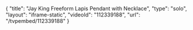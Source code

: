 {
    "title": "Jay King Freeform Lapis Pendant with Necklace",
    "type": "solo",
    "layout": "iframe-static",
    "videoId": "112339188",
    "url": "\/tvpembed\/112339188"
}